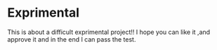 # Exprimental
This is about a difficult exprimental project!! I hope you can like it ,and approve it and in the end I can pass the test. 
